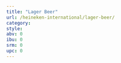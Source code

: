 ```yaml
---
title: "Lager Beer"
url: /heineken-international/lager-beer/
category: 
style: 
abv: 0
ibu: 0
srm: 0
upc: 0
---
```


